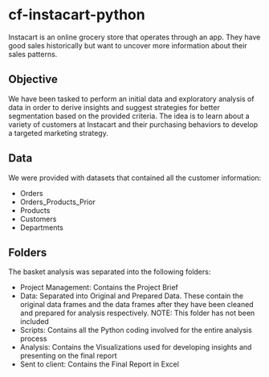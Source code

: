 # cf-instacart-python

Instacart is an online grocery store that operates through an app.  They have good sales historically but want to uncover more information about their sales patterns.

## Objective

We have been tasked to perform an initial data and exploratory analysis of data in order to derive insights and suggest strategies for better segmentation based on the provided criteria.  The idea is to learn about a variety of customers at Instacart and their purchasing behaviors to develop a targeted marketing strategy.

## Data

We were provided with datasets that contained all the customer information:

- Orders
- Orders_Products_Prior
- Products
- Customers
- Departments

## Folders

The basket analysis was separated into the following folders:

- Project Management: Contains the Project Brief
- Data: Separated into Original and Prepared Data. These contain the original data frames and the data frames after they have been cleaned and prepared for analysis respectively. NOTE: This folder has not been included
- Scripts: Contains all the Python coding involved for the entire analysis process
- Analysis: Contains the Visualizations used for developing insights and presenting on the final report
- Sent to client: Contains the Final Report in Excel
